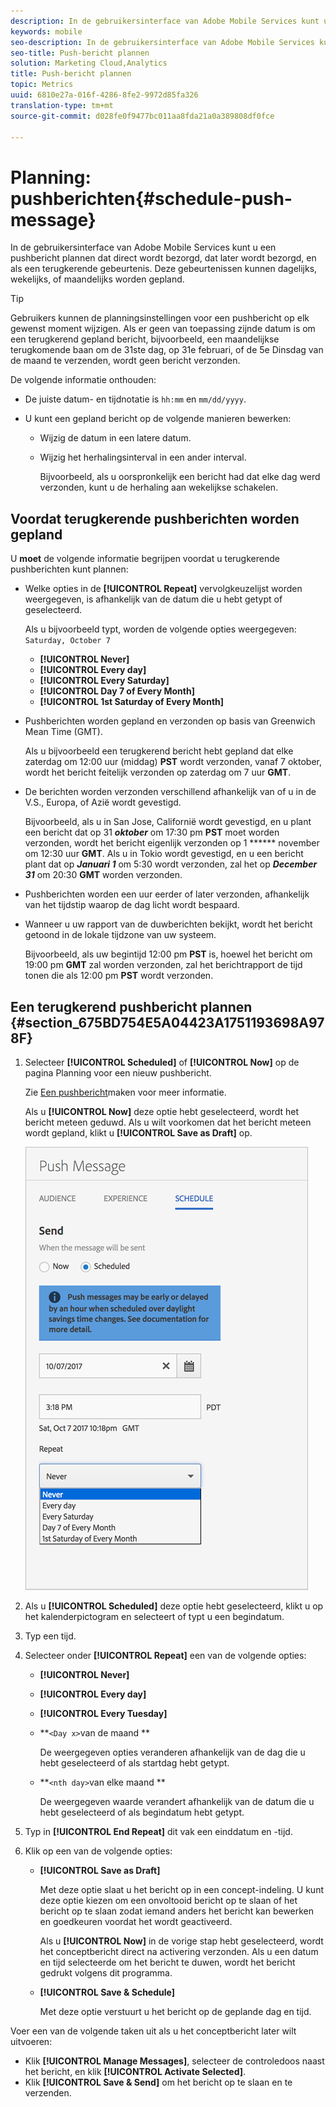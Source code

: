 ```yaml
---
description: In de gebruikersinterface van Adobe Mobile Services kunt u een pushbericht plannen dat direct wordt bezorgd, dat later wordt bezorgd, en als een terugkerende gebeurtenis. Deze gebeurtenissen kunnen dagelijks, wekelijks, of maandelijks worden gepland.
keywords: mobile
seo-description: In de gebruikersinterface van Adobe Mobile Services kunt u een pushbericht plannen dat direct wordt bezorgd, dat later wordt bezorgd, en als een terugkerende gebeurtenis. Deze gebeurtenissen kunnen dagelijks, wekelijks, of maandelijks worden gepland.
seo-title: Push-bericht plannen
solution: Marketing Cloud,Analytics
title: Push-bericht plannen
topic: Metrics
uuid: 6810e27a-016f-4286-8fe2-9972d85fa326
translation-type: tm+mt
source-git-commit: d028fe0f9477bc011aa8fda21a0a389808df0fce

---
```



# Planning: pushberichten{#schedule-push-message}

In de gebruikersinterface van Adobe Mobile Services kunt u een pushbericht plannen dat direct wordt bezorgd, dat later wordt bezorgd, en als een terugkerende gebeurtenis. Deze gebeurtenissen kunnen dagelijks, wekelijks, of maandelijks worden gepland.

>[!TIP]
>
>Gebruikers kunnen de planningsinstellingen voor een pushbericht op elk gewenst moment wijzigen. Als er geen van toepassing zijnde datum is om een terugkerend gepland bericht, bijvoorbeeld, een maandelijkse terugkomende baan om de 31ste dag, op 31e februari, of de 5e Dinsdag van de maand te verzenden, wordt geen bericht verzonden.

De volgende informatie onthouden:

* De juiste datum- en tijdnotatie is `hh:mm` en `mm/dd/yyyy`.

* U kunt een gepland bericht op de volgende manieren bewerken:

   * Wijzig de datum in een latere datum.
   * Wijzig het herhalingsinterval in een ander interval.

      Bijvoorbeeld, als u oorspronkelijk een bericht had dat elke dag werd verzonden, kunt u de herhaling aan wekelijkse schakelen.

## Voordat terugkerende pushberichten worden gepland

U **moet** de volgende informatie begrijpen voordat u terugkerende pushberichten kunt plannen:

* Welke opties in de **[!UICONTROL Repeat]** vervolgkeuzelijst worden weergegeven, is afhankelijk van de datum die u hebt getypt of geselecteerd.

   Als u bijvoorbeeld typt, worden de volgende opties weergegeven: `Saturday, October 7`

   * **[!UICONTROL Never]**
   * **[!UICONTROL Every day]**
   * **[!UICONTROL Every Saturday]**
   * **[!UICONTROL Day 7 of Every Month]**
   * **[!UICONTROL 1st Saturday of Every Month]**

* Pushberichten worden gepland en verzonden op basis van Greenwich Mean Time (GMT).

   Als u bijvoorbeeld een terugkerend bericht hebt gepland dat elke zaterdag om 12:00 uur (middag) **PST** wordt verzonden, vanaf 7 oktober, wordt het bericht feitelijk verzonden op zaterdag om 7 uur **GMT**.
* De berichten worden verzonden verschillend afhankelijk van of u in de V.S., Europa, of Azië wordt gevestigd.

   Bijvoorbeeld, als u in San Jose, Californië wordt gevestigd, en u plant een bericht dat op 31 ***oktober*** om 17:30 pm **PST** moet worden verzonden, wordt het bericht eigenlijk verzonden op 1 ****** november om 12:30 uur **GMT**. Als u in Tokio wordt gevestigd, en u een bericht plant dat op ***Januari 1*** om 5:30 wordt verzonden, zal het op ***December 31*** om 20:30 **GMT** worden verzonden.
* Pushberichten worden een uur eerder of later verzonden, afhankelijk van het tijdstip waarop de dag licht wordt bespaard.
* Wanneer u uw rapport van de duwberichten bekijkt, wordt het bericht getoond in de lokale tijdzone van uw systeem.

   Bijvoorbeeld, als uw begintijd 12:00 pm **PST** is, hoewel het bericht om 19:00 pm **GMT** zal worden verzonden, zal het berichtrapport de tijd tonen die als 12:00 pm **PST** wordt verzonden.

## Een terugkerend pushbericht plannen {#section_675BD754E5A04423A1751193698A978F}

1. Selecteer **[!UICONTROL Scheduled]** of **[!UICONTROL Now]** op de pagina Planning voor een nieuw pushbericht.

   Zie [Een pushbericht](/help/using/in-app-messaging/t-create-push-message/t-create-push-message.md)maken voor meer informatie.

   Als u **[!UICONTROL Now]** deze optie hebt geselecteerd, wordt het bericht meteen geduwd. Als u wilt voorkomen dat het bericht meteen wordt gepland, klikt u **[!UICONTROL Save as Draft]** op.

   ![](assets/schedule-push-message.png)

1. Als u **[!UICONTROL Scheduled]** deze optie hebt geselecteerd, klikt u op het kalenderpictogram en selecteert of typt u een begindatum.
1. Typ een tijd. 
1. Selecteer onder **[!UICONTROL Repeat]** een van de volgende opties:

   * **[!UICONTROL Never]**
   * **[!UICONTROL Every day]**
   * **[!UICONTROL Every Tuesday]**
   * **`<Day x>`van de maand **

      De weergegeven opties veranderen afhankelijk van de dag die u hebt geselecteerd of als startdag hebt getypt.
   * **`<nth day>`van elke maand **

      De weergegeven waarde verandert afhankelijk van de datum die u hebt geselecteerd of als begindatum hebt getypt.

1. Typ in **[!UICONTROL End Repeat]** dit vak een einddatum en -tijd.
1. Klik op een van de volgende opties:

   * **[!UICONTROL Save as Draft]**

      Met deze optie slaat u het bericht op in een concept-indeling. U kunt deze optie kiezen om een onvoltooid bericht op te slaan of het bericht op te slaan zodat iemand anders het bericht kan bewerken en goedkeuren voordat het wordt geactiveerd.

      Als u **[!UICONTROL Now]** in de vorige stap hebt geselecteerd, wordt het conceptbericht direct na activering verzonden. Als u een datum en tijd selecteerde om het bericht te duwen, wordt het bericht gedrukt volgens dit programma.

   * **[!UICONTROL Save & Schedule]**

      Met deze optie verstuurt u het bericht op de geplande dag en tijd.

Voer een van de volgende taken uit als u het conceptbericht later wilt uitvoeren:

* Klik **[!UICONTROL Manage Messages]**, selecteer de controledoos naast het bericht, en klik **[!UICONTROL Activate Selected]**.
* Klik **[!UICONTROL Save & Send]** om het bericht op te slaan en te verzenden.
